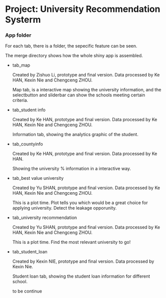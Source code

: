 # Project: University Recommendation Systerm
### App folder

For each tab, there is a folder, the sepecific feature can be seen.

The merge directory shows how the whole shiny app is assembled.

* tab_map

    Created by Zishuo Li, prototype and final version. Data processed by Ke HAN, Kexin Nie and Chengceng ZHOU.

    Map tab, is a interactive map showing the university information, and the selectbutton and sliderbar can show the schools meeting certain criteria.

* tab_student info
    
    Created by Ke HAN, prototype and final version. Data processed by Ke HAN, Kexin Nie and Chengceng ZHOU.
    
    Information tab, showing the analytics graphic of the student.
    
* tab_countyinfo

     Created by Ke HAN, prototype and final version. Data processed by Ke HAN.
    
    Showing the university % information in a interactive way.

* tab_best value university

    Created by Yu SHAN, prototype and final version. Data processed by Ke HAN, Kexin Nie and Chengceng ZHOU.
    
    This is a plot time. Plot tells you which would be a great choice for applying university. Detect the leakage opporunity.

    
* tab_university recommendation

    Created by Yu SHAN, prototype and final version. Data processed by Ke HAN, Kexin Nie and Chengceng ZHOU.
    
    This is a plot time. Find the most relevant university to go!


* tab_student_loan
    
    Created by Kexin NIE, prototype and final version. Data processed by Kexin Nie.

    Student loan tab, showing the student loan information for different school.

    
    
    to be continue

